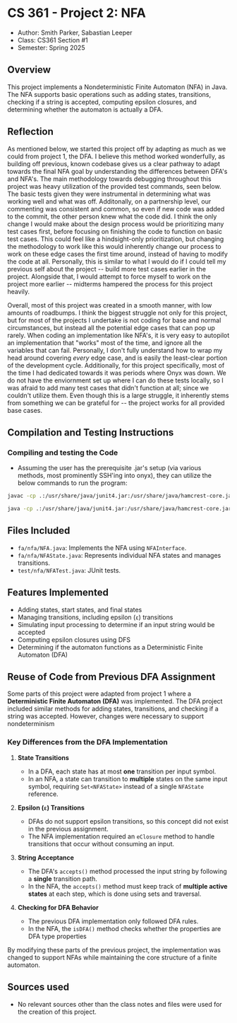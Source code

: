 # CS 361 - Project 2: NFA

* Author: Smith Parker, Sabastian Leeper
* Class: CS361 Section #1
* Semester: Spring 2025
## Overview
This project implements a Nondeterministic Finite Automaton (NFA) in Java. The NFA supports basic operations such as adding states, transitions, checking if a string is accepted, computing epsilon closures, and determining whether the automaton is actually a DFA.


## Reflection

As mentioned below, we started this project off by adapting as much as we could from project 1, the DFA. I believe this method worked wonderfully, as building off previous, known codebase gives us a clear pathway to adapt towards the final NFA goal by understanding the differences between DFA's and NFA's. The main methodology towards debugging throughout this project was heavy utilization of the provided test commands, seen below. The basic tests given they were instrumental in determining what was working well and what was off. Additonally, on a partnership level, our commenting was consistent and common, so even if new code was added to the commit, the other person knew what the code did. I think the only change I would make about the design process would be prioritizing many test cases first, before focusing on finishing the code to function on basic test cases. This could feel like a hindsight-only prioritization, but changing the methodology to work like this would inherently change our process to work on these edge cases the first time around, instead of having to modify the code at all. Personally, this is similar to what I would do if I could tell my previous self about the project -- build more test cases earlier in the project. Alongside that, I would attempt to force myself to work on the project more earlier -- midterms hampered the process for this project heavily. 

Overall, most of this project was created in a smooth manner, with low amounts of roadbumps. I think the biggest struggle not only for this project, but for most of the projects I undertake is not coding for base and normal circumstances, but instead all the potential edge cases that can pop up rarely. When coding an implementation like NFA's, it is very easy to autopilot an implementation that "works" most of the time, and ignore all the variables that can fail. Personally, I don't fully understand how to wrap my head around covering *every* edge case, and is easily the least-clear portion of the development cycle. Additionally, for this project specifically, most of the time I had dedicated towards it was periods where Onyx was down. We do not have the enviornment set up where I can do these tests locally, so I was afraid to add many test cases that didn't function at all; since we couldn't utilize them. Even though this is a large struggle, it inherently stems from something we can be grateful for -- the project works for all provided base cases.

## Compilation and Testing Instructions
### **Compiling and testing the Code**
   - Assuming the user has the prerequisite .jar's setup (via various methods, most prominently SSH'ing into onyx), they can utilize the below commands to run the program:
```sh
javac -cp .:/usr/share/java/junit4.jar:/usr/share/java/hamcrest-core.jar test/nfa/NFATest.java

java -cp .:/usr/share/java/junit4.jar:/usr/share/java/hamcrest-core.jar org.junit.runner.JUnitCore test.nfa.NFATest
```

## Files Included
- `fa/nfa/NFA.java`: Implements the NFA using `NFAInterface`.
- `fa/nfa/NFAState.java`: Represents individual NFA states and manages transitions.
- `test/nfa/NFATest.java`: JUnit tests.

## Features Implemented
- Adding states, start states, and final states
- Managing transitions, including epsilon (`ε`) transitions
- Simulating input processing to determine if an input string would be accepted
- Computing epsilon closures using DFS
- Determining if the automaton functions as a Deterministic Finite Automaton (DFA)

## Reuse of Code from Previous DFA Assignment
Some parts of this project were adapted from project 1 where a **Deterministic Finite Automaton (DFA)** was implemented. The DFA project included similar methods for adding states, transitions, and checking if a string was accepted. However, changes were necessary to support nondeterminism

### Key Differences from the DFA Implementation
1. **State Transitions**  
   - In a DFA, each state has at most **one** transition per input symbol.
   - In an NFA, a state can transition to **multiple** states on the same input symbol, requiring `Set<NFAState>` instead of a single `NFAState` reference.

2. **Epsilon (`ε`) Transitions**  
   - DFAs do not support epsilon transitions, so this concept did not exist in the previous assignment.
   - The NFA implementation required an `eClosure` method to handle transitions that occur without consuming an input.

3. **String Acceptance**  
   - The DFA's `accepts()` method processed the input string by following a **single** transition path.
   - In the NFA, the `accepts()` method must keep track of **multiple active states** at each step, which is done using sets and traversal.

4. **Checking for DFA Behavior**  
   - The previous DFA implementation only followed DFA rules.
   - In the NFA, the `isDFA()` method checks whether the properties are DFA type properties

By modifying these parts of the previous project, the implementation was changed to support NFAs while maintaining the core structure of a finite automaton.

## Sources used
   - No relevant sources other than the class notes and files were used for the creation of this project.


